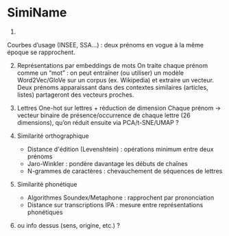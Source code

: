 # SimiName

1. 
Courbes d’usage (INSEE, SSA…) : deux prénoms en vogue à la même époque se rapprochent.

2. Représentations par embeddings de mots
On traite chaque prénom comme un “mot” : on peut entraîner (ou utiliser) un modèle Word2Vec/GloVe sur un corpus (ex. Wikipedia) et extraire un vecteur.
Deux prénoms apparaissant dans des contextes similaires (articles, listes) partageront des vecteurs proches.

3. Lettres
One-hot sur lettres + réduction de dimension
Chaque prénom → vecteur binaire de présence/occurrence de chaque lettre (26 dimensions), qu’on réduit ensuite via PCA/t-SNE/UMAP ?

4. Similarité orthographique
    - Distance d'édition (Levenshtein) : opérations minimum entre deux prénoms
    - Jaro-Winkler : pondère davantage les débuts de chaînes
    - N-grammes de caractères : chevauchement de séquences de lettres

5. Similarité phonétique
    - Algorithmes Soundex/Metaphone : rapprochent par prononciation
    - Distance sur transcriptions IPA : mesure entre représentations phonétiques

6. ou info dessus (sens, origine, etc.) ?